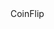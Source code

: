 <!Doctype HTML>
<html lan="en">
  <head>
    <meta charset=ÜTF-8>
    <meta name="viewport"content="width=device-width, initial-scale=1.0
    <title>Zweepe</title>
      </head>
      
<body>
  <script>
    const randomMath = Math.random()
    let result = ''
    if (randomMath < 0.5) {
      results = 'Heads'
      } else { 
      result = 'Tails'
      }
    alert(result);
  </script>
</body>
</html>

# CoinFlip
